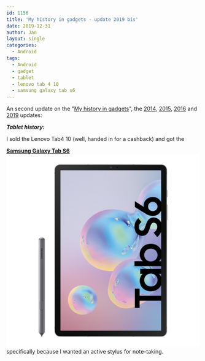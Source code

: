```yaml
---
id: 1156
title: 'My history in gadgets - update 2019 bis'
date: 2019-12-31
author: Jan
layout: single
categories:
  - Android
tags:
  - Android
  - gadget
  - tablet
  - lenovo tab 4 10
  - samsung galaxy tab s6
---
```

An second update on the "[My history in gadgets](https://kcore.org/2012/01/04/my-history-in-gadgets)", 
the [2014](https://kcore.org/2014/05/12/my-history-in-gadgets-update-2014/),
 [2015](https://kcore.org/2015/06/02/my-history-in-gadgets-update-2015), 
 [2016](/2016/07/15/my-history-in-gadgets-update-2016/) and
 [2019](/2019/06/26/my-history-in-gadgets-update-2019/) updates:

_**Tablet history:**_

I sold the Lenovo Tab4 10 (well, handed in for a cashback) and got the 

**[Samsung Galaxy Tab S6](https://www.gsmarena.com/samsung_galaxy_tab_s6-9781.php)<br>
![](/assets/images/2019/12/samsung-galaxy-tab-s6.png)** specifically because I wanted an active stylus for note-taking.
